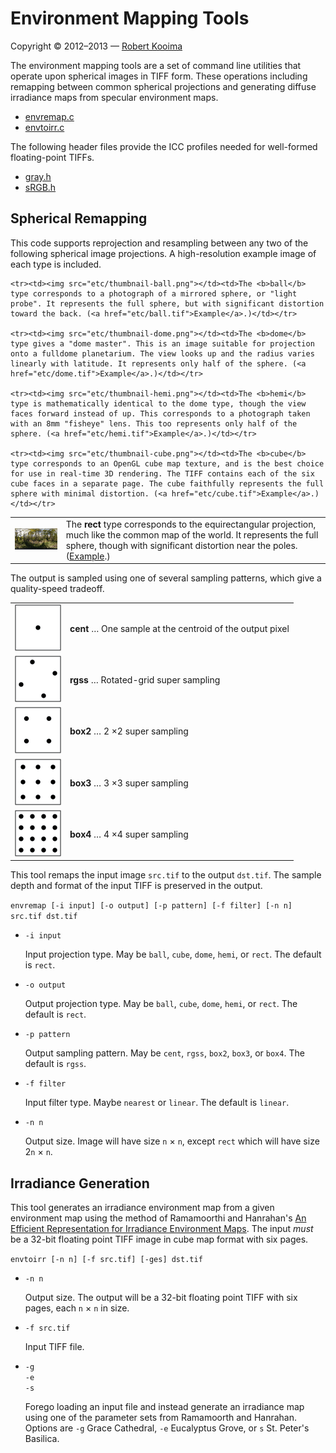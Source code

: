 # Environment Mapping Tools

Copyright &copy; 2012&ndash;2013 &mdash; [Robert Kooima](http://kooima.net)

The environment mapping tools are a set of command line utilities that operate upon spherical images in TIFF form. These operations including remapping between common spherical projections and generating diffuse irradiance maps from specular environment maps.

- [envremap.c](envremap.c)
- [envtoirr.c](envtoirr.c)

The following header files provide the ICC profiles needed for well-formed floating-point TIFFs.

- [gray.h](gray.h)
- [sRGB.h](sRGB.h)

## Spherical Remapping

This code supports reprojection and resampling between any two of the following spherical image projections. A high-resolution example image of each type is included.

<table>
    <tr><td><img src="etc/thumbnail-rect.png"></td><td>The <b>rect</b> type corresponds to the equirectangular projection, much like the common map of the world. It represents the full sphere, though with significant distortion near the poles. (<a href="etc/rect.tif">Example</a>.)</td></tr>

    <tr><td><img src="etc/thumbnail-ball.png"></td><td>The <b>ball</b> type corresponds to a photograph of a mirrored sphere, or "light probe". It represents the full sphere, but with significant distortion toward the back. (<a href="etc/ball.tif">Example</a>.)</td></tr>

    <tr><td><img src="etc/thumbnail-dome.png"></td><td>The <b>dome</b> type gives a "dome master". This is an image suitable for projection onto a fulldome planetarium. The view looks up and the radius varies linearly with latitude. It represents only half of the sphere. (<a href="etc/dome.tif">Example</a>.)</td></tr>

    <tr><td><img src="etc/thumbnail-hemi.png"></td><td>The <b>hemi</b> type is mathematically identical to the dome type, though the view faces forward instead of up. This corresponds to a photograph taken with an 8mm "fisheye" lens. This too represents only half of the sphere. (<a href="etc/hemi.tif">Example</a>.)</td></tr>

    <tr><td><img src="etc/thumbnail-cube.png"></td><td>The <b>cube</b> type corresponds to an OpenGL cube map texture, and is the best choice for use in real-time 3D rendering. The TIFF contains each of the six cube faces in a separate page. The cube faithfully represents the full sphere with minimal distortion. (<a href="etc/cube.tif">Example</a>.)</td></tr>
</table>

The output is sampled using one of several sampling patterns, which give a quality-speed tradeoff.

<table>
    <tr><td><img src="etc/cent.png"></td><td><b>cent</b> &hellip; One sample at the centroid of the output pixel</td></tr>
    <tr><td><img src="etc/rgss.png"></td><td><b>rgss</b> &hellip; Rotated-grid super sampling</td></tr>
    <tr><td><img src="etc/box2.png"></td><td><b>box2</b> &hellip; 2 &times;2 super sampling</td></tr>
    <tr><td><img src="etc/box3.png"></td><td><b>box3</b> &hellip; 3 &times;3 super sampling</td></tr>
    <tr><td><img src="etc/box4.png"></td><td><b>box4</b> &hellip; 4 &times;4 super sampling</td></tr>
</table>

This tool remaps the input image `src.tif` to the output `dst.tif`. The sample depth and format of the input TIFF is preserved in the output.

`envremap [-i input] [-o output] [-p pattern] [-f filter] [-n n] src.tif dst.tif`

- `-i input`

    Input projection type. May be `ball`, `cube`, `dome`, `hemi`, or `rect`. The default is `rect`.

- `-o output`

    Output projection type. May be `ball`, `cube`, `dome`, `hemi`, or `rect`. The default is `rect`.

- `-p pattern`

    Output sampling pattern. May be `cent`, `rgss`, `box2`, `box3`, or `box4`. The default is `rgss`.

- `-f filter`

    Input filter type. Maybe `nearest` or `linear`. The default is `linear`.

- `-n n`

    Output size. Image will have size `n` &times; `n`, except `rect` which will have size 2`n` &times; `n`.

## Irradiance Generation

This tool generates an irradiance environment map from a given environment map using the method of Ramamoorthi and Hanrahan's [An Efficient Representation for Irradiance Environment Maps](http://graphics.stanford.edu/papers/envmap/). The input _must_ be a 32-bit floating point TIFF image in cube map format with six pages.

`envtoirr [-n n] [-f src.tif] [-ges] dst.tif`

- `-n n`

    Output size. The output will be a 32-bit floating point TIFF with six pages, each `n` &times; `n` in size.

- `-f src.tif`

    Input TIFF file.

- `-g`  
  `-e`  
  `-s`

    Forego loading an input file and instead generate an irradiance map using one of the parameter sets from Ramamoorth and Hanrahan. Options are `-g` Grace Cathedral, `-e` Eucalyptus Grove, or `s` St. Peter's Basilica.
